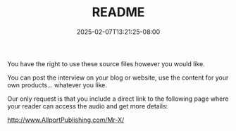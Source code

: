 ﻿---
title: "README"
date: 2025-02-07T13:21:25-08:00
description: "MrX-FirstEverInterview Tips for Web Success"
featured_image: "/images/MrX-FirstEverInterview.jpg"
tags: ["MrX FirstEverInterview"]
---


You have the right to use these source files however you would like.

You can post the interview on your blog or website, use the content
for your own products... whatever you like.

Our only request is that you include a direct link to the following
page where your reader can access the audio and get more details:

http://www.AllportPublishing.com/Mr-X/


